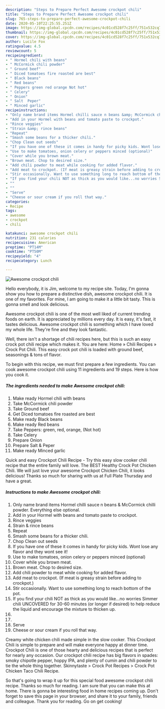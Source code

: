 ```yaml
---
description: "Steps to Prepare Perfect Awesome crockpot chili"
title: "Steps to Prepare Perfect Awesome crockpot chili"
slug: 765-steps-to-prepare-perfect-awesome-crockpot-chili
date: 2020-05-10T22:25:55.251Z
image: https://img-global.cpcdn.com/recipes/4c01cd528f7c25ff/751x532cq70/awesome-crockpot-chili-recipe-main-photo.jpg
thumbnail: https://img-global.cpcdn.com/recipes/4c01cd528f7c25ff/751x532cq70/awesome-crockpot-chili-recipe-main-photo.jpg
cover: https://img-global.cpcdn.com/recipes/4c01cd528f7c25ff/751x532cq70/awesome-crockpot-chili-recipe-main-photo.jpg
author: Lucile Fox
ratingvalue: 4.5
reviewcount: 5
recipeingredient:
- " Hormel chili with beans"
- " McCormick chili powder"
- " Ground beef"
- " Diced tomatoes fire roasted are best"
- " Black beans"
- " Red beans"
- " Peppers green red orange Not hot"
- " Celery"
- " Onion"
- " Salt  Peper"
- " Minced garlic"
recipeinstructions:
- "Only name brand items Hormel chilli sauce n beans &amp; McCormick chilli powder. Everything else optional."
- "Add in your Hormel with beans and tomato paste to crockpot."
- "Rince veggies"
- "Strain &amp; rince beans"
- "Repeat"
- "Smash some beans for a thicker chili."
- "Chop Clean out seeds"
- "If you have one of these it comes in handy for picky kids. Wont lose any flavor and they wont see it!"
- "Use to make tomatoes, onion celery or peppers minced (optional)"
- "Cover while you brown meat."
- "Brown meat. Chop to desired size."
- "Add chili powder to meat while cooking for added flavor."
- "Add meat to crockpot. (If meat is greasy strain before adding to crockpot.)"
- "Stir occasionally. Want to use something long to reach bottom of the pot."
- "If you find your chili NOT as thick as you would like...no worries Simmer chili UNCOVERED for 30-60 minutes (or longer if desired) to help reduce the liquid and encourage the mixture to thicken up."
- ""
- ""
- "Serve"
- "Cheese or sour cream if you roll that way."
categories:
- Recipe
tags:
- awesome
- crockpot
- chili

katakunci: awesome crockpot chili 
nutrition: 231 calories
recipecuisine: American
preptime: "PT14M"
cooktime: "PT50M"
recipeyield: "4"
recipecategory: Lunch

---
```



![Awesome crockpot chili](https://img-global.cpcdn.com/recipes/4c01cd528f7c25ff/751x532cq70/awesome-crockpot-chili-recipe-main-photo.jpg)

Hello everybody, it is Jim, welcome to my recipe site. Today, I'm gonna show you how to prepare a distinctive dish, awesome crockpot chili. It is one of my favorites. For mine, I am going to make it a little bit tasty. This is gonna smell and look delicious.

Awesome crockpot chili is one of the most well liked of current trending foods on earth. It is appreciated by millions every day. It is easy, it's fast, it tastes delicious. Awesome crockpot chili is something which I have loved my whole life. They're fine and they look fantastic.

Well, there isn&#39;t a shortage of chili recipes here, but this is such an easy crock pot chili recipe which makes it. You are here: Home » Chili Recipes » Crock Pot Chili. This easy crock pot chili is loaded with ground beef, seasonings &amp; tons of flavor.


To begin with this recipe, we must first prepare a few ingredients. You can cook awesome crockpot chili using 11 ingredients and 19 steps. Here is how you cook it.

<!--inarticleads1-->

##### The ingredients needed to make Awesome crockpot chili:

1. Make ready  Hormel chili with beans
1. Take  McCormick chili powder
1. Take  Ground beef
1. Get  Diced tomatoes fire roasted are best
1. Make ready  Black beans
1. Make ready  Red beans
1. Take  Peppers: green, red, orange, (Not hot)
1. Take  Celery
1. Prepare  Onion
1. Prepare  Salt &amp; Peper
1. Make ready  Minced garlic


Quick and easy Crockpot Chili Recipe - Try this easy slow cooker chili recipe that the entire family will love. The BEST Healthy Crock Pot Chicken Chili. We will just love your awesome Crockpot Chicken Chili, it looks delicious! Thanks so much for sharing with us at Full Plate Thursday and have a great. 

<!--inarticleads2-->

##### Instructions to make Awesome crockpot chili:

1. Only name brand items Hormel chilli sauce n beans &amp; McCormick chilli powder. Everything else optional.
1. Add in your Hormel with beans and tomato paste to crockpot.
1. Rince veggies
1. Strain &amp; rince beans
1. Repeat
1. Smash some beans for a thicker chili.
1. Chop Clean out seeds
1. If you have one of these it comes in handy for picky kids. Wont lose any flavor and they wont see it!
1. Use to make tomatoes, onion celery or peppers minced (optional)
1. Cover while you brown meat.
1. Brown meat. Chop to desired size.
1. Add chili powder to meat while cooking for added flavor.
1. Add meat to crockpot. (If meat is greasy strain before adding to crockpot.)
1. Stir occasionally. Want to use something long to reach bottom of the pot.
1. If you find your chili NOT as thick as you would like...no worries Simmer chili UNCOVERED for 30-60 minutes (or longer if desired) to help reduce the liquid and encourage the mixture to thicken up.
1. 
1. 
1. Serve
1. Cheese or sour cream if you roll that way.


Creamy white chicken chili made simple in the slow cooker. This Crockpot Chili is simple to prepare and will make everyone happy at dinner time. Crockpot Chili is one of those hearty and delicious recipes that is perfect for nearly any occasion. Our crockpot chili recipe has big flavors in spades: smoky chipotle pepper, hoppy IPA, and plenty of cumin and chili powder to tie the whole thing together. Skinnytaste &gt; Crock Pot Recipes &gt; Crock Pot Chicken Taco Chili Recipe. 

So that's going to wrap it up for this special food awesome crockpot chili recipe. Thanks so much for reading. I am sure that you can make this at home. There is gonna be interesting food in home recipes coming up. Don't forget to save this page in your browser, and share it to your family, friends and colleague. Thank you for reading. Go on get cooking!
